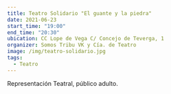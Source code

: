 ```yaml
---
title: Teatro Solidario "El guante y la piedra"
date: 2021-06-23
start_time: "19:00"
end_time: "20:30"
ubication: CC Lope de Vega C/ Concejo de Teverga, 1
organizer: Somos Tribu VK y Cía. de Teatro 
image: /img/teatro-solidario.jpg
tags:
  - Teatro
---
```

Representación Teatral, público adulto.
